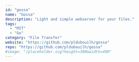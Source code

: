 ```yaml
---
id: "gossa"
name: "Gossa"
description: "Light and simple webserver for your files."
tags:
  - "MIT"
  - "Go"
category: "File Transfer"
website: "https://github.com/pldubouilh/gossa"
repo: "https://github.com/pldubouilh/gossa"
#image: "/placeholder.svg?height=300&width=400"
---
```


